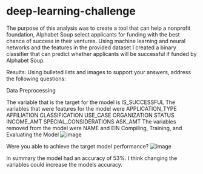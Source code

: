 # deep-learning-challenge

The purpose of this analysis was to create a tool that can help a nonprofit foundation, Alphabet Soup select applicants for funding with the best chance of success in their ventures. Using machine learning and neural networks and the features in the provided dataset I created a binary classifier that can predict whether applicants will be successful if funded by Alphabet Soup.

Results: Using bulleted lists and images to support your answers, address the following questions:

Data Preprocessing

The variable that is the target for the model is IS_SUCCESSFUL
The variables that were features for the model were APPLICATION_TYPE	AFFILIATION	CLASSIFICATION	USE_CASE	ORGANIZATION	STATUS	INCOME_AMT	SPECIAL_CONSIDERATIONS	ASK_AMT
The variables removed from the model were NAME and EIN
Compiling, Training, and Evaluating the Model
![image](https://github.com/user-attachments/assets/8f878b90-b94b-4210-8bc0-4aea08960299)


Were you able to achieve the target model performance?
![image](https://github.com/user-attachments/assets/2d363782-c6c6-41e5-a831-0c8bf12ffaf0)

In summary the model had an accuracy of 53%.  I think changing the variables could increase the models accuracy.
